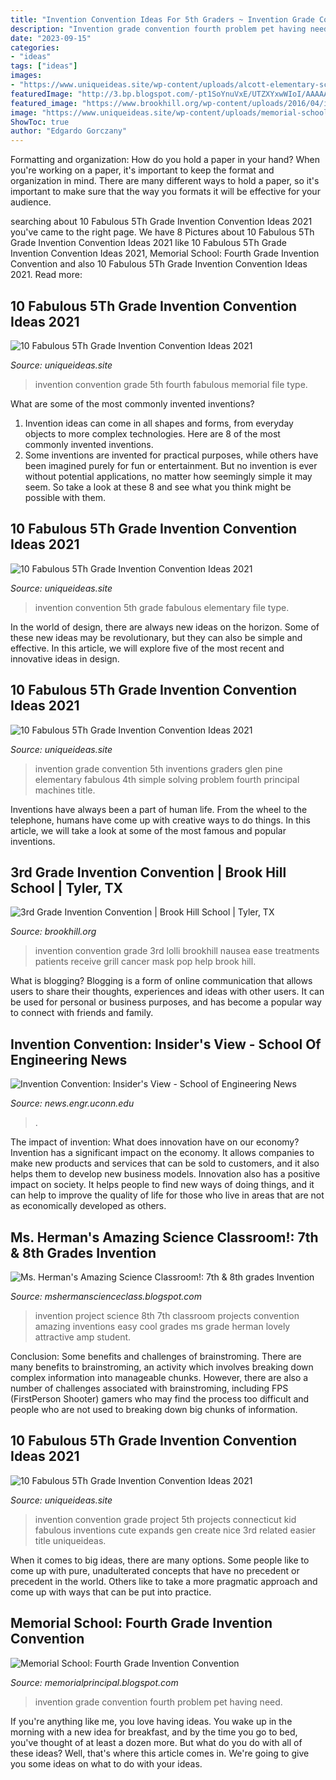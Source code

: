```yaml
---
title: "Invention Convention Ideas For 5th Graders ~ Invention Grade Convention Fourth Problem Pet Having Need"
description: "Invention grade convention fourth problem pet having need"
date: "2023-09-15"
categories:
- "ideas"
tags: ["ideas"]
images:
- "https://www.uniqueideas.site/wp-content/uploads/alcott-elementary-school-highlights-aes-invention-convention.jpg"
featuredImage: "http://3.bp.blogspot.com/-pt1SoYnuVxE/UTZXYxwWIoI/AAAAAAAAAIQ/B3Qgb5HVk3Q/s1600/2013-03-04+12.13.38-1.jpg"
featured_image: "https://www.brookhill.org/wp-content/uploads/2016/04/invention-conventionta-4.jpg?w=683"
image: "https://www.uniqueideas.site/wp-content/uploads/memorial-school-fourth-grade-invention-convention.jpg"
ShowToc: true
author: "Edgardo Gorczany"
---
```



Formatting and organization: How do you hold a paper in your hand?
When you're working on a paper, it's important to keep the format and organization in mind. There are many different ways to hold a paper, so it's important to make sure that the way you formats it will be effective for your audience.

	

		
searching about 10 Fabulous 5Th Grade Invention Convention Ideas 2021 you've came to the right page. We have 8 Pictures about 10 Fabulous 5Th Grade Invention Convention Ideas 2021 like 10 Fabulous 5Th Grade Invention Convention Ideas 2021, Memorial School: Fourth Grade Invention Convention and also 10 Fabulous 5Th Grade Invention Convention Ideas 2021. Read more:
		
    
## 10 Fabulous 5Th Grade Invention Convention Ideas 2021

<img loading=lazy src="https://www.uniqueideas.site/wp-content/uploads/memorial-school-fourth-grade-invention-convention.jpg" onerror="this.onerror=null;this.src='https://tse2.mm.bing.net/th?id=OIP.ws_tiDyEiblPgWj3UquB5wHaJ4&amp;pid=15.1';" alt="10 Fabulous 5Th Grade Invention Convention Ideas 2021">

_Source: uniqueideas.site_

>invention convention grade 5th fourth fabulous memorial file type. 

	

What are some of the most commonly invented inventions?
1. Invention ideas can come in all shapes and forms, from everyday objects to more complex technologies. Here are 8 of the most commonly invented inventions.
2. Some inventions are invented for practical purposes, while others have been imagined purely for fun or entertainment. But no invention is ever without potential applications, no matter how seemingly simple it may seem. So take a look at these 8 and see what you think might be possible with them.

    
## 10 Fabulous 5Th Grade Invention Convention Ideas 2021

<img loading=lazy src="https://www.uniqueideas.site/wp-content/uploads/alcott-elementary-school-highlights-aes-invention-convention.jpg" onerror="this.onerror=null;this.src='https://tse4.mm.bing.net/th?id=OIP.sY7SpgkDwebHtFjQKcvnLQHaFj&amp;pid=15.1';" alt="10 Fabulous 5Th Grade Invention Convention Ideas 2021">

_Source: uniqueideas.site_

>invention convention 5th grade fabulous elementary file type. 

	

In the world of design, there are always new ideas on the horizon. Some of these new ideas may be revolutionary, but they can also be simple and effective. In this article, we will explore five of the most recent and innovative ideas in design.

    
## 10 Fabulous 5Th Grade Invention Convention Ideas 2021

<img loading=lazy src="https://www.uniqueideas.site/wp-content/uploads/pine-glen-elementary-school-principals-blog-grade-4-invention-1.jpg" onerror="this.onerror=null;this.src='https://tse2.mm.bing.net/th?id=OIP.TX1JBW8fOqRhSwK9yUPtpwHaJ4&amp;pid=15.1';" alt="10 Fabulous 5Th Grade Invention Convention Ideas 2021">

_Source: uniqueideas.site_

>invention grade convention 5th inventions graders glen pine elementary fabulous 4th simple solving problem fourth principal machines title. 

	

Inventions have always been a part of human life. From the wheel to the telephone, humans have come up with creative ways to do things. In this article, we will take a look at some of the most famous and popular inventions.

    
## 3rd Grade Invention Convention | Brook Hill School | Tyler, TX

<img loading=lazy src="https://www.brookhill.org/wp-content/uploads/2016/04/invention-conventionta-4.jpg?w=683" onerror="this.onerror=null;this.src='https://tse2.mm.bing.net/th?id=OIP.AI9wqxo5W4A4HmCfq2u7swHaLH&amp;pid=15.1';" alt="3rd Grade Invention Convention | Brook Hill School | Tyler, TX">

_Source: brookhill.org_

>invention convention grade 3rd lolli brookhill nausea ease treatments patients receive grill cancer mask pop help brook hill. 

	

What is blogging?
Blogging is a form of online communication that allows users to share their thoughts, experiences and ideas with other users. It can be used for personal or business purposes, and has become a popular way to connect with friends and family.

    
## Invention Convention: Insider&#039;s View - School Of Engineering News

<img loading=lazy src="https://news.engr.uconn.edu/wp-content/uploads/cic2b.jpg" onerror="this.onerror=null;this.src='https://tse4.mm.bing.net/th?id=OIP.GFHBjeIYvMBXxWSUEtA00QHaE8&amp;pid=15.1';" alt="Invention Convention: Insider&#039;s View - School of Engineering News">

_Source: news.engr.uconn.edu_

>. 

	

The impact of invention: What does innovation have on our economy?
Invention has a significant impact on the economy. It allows companies to make new products and services that can be sold to customers, and it also helps them to develop new business models. Innovation also has a positive impact on society. It helps people to find new ways of doing things, and it can help to improve the quality of life for those who live in areas that are not as economically developed as others.

    
## Ms. Herman&#039;s Amazing Science Classroom!: 7th &amp; 8th Grades Invention

<img loading=lazy src="http://3.bp.blogspot.com/-pt1SoYnuVxE/UTZXYxwWIoI/AAAAAAAAAIQ/B3Qgb5HVk3Q/s1600/2013-03-04+12.13.38-1.jpg" onerror="this.onerror=null;this.src='https://tse2.mm.bing.net/th?id=OIP.79xCPHTLwuGdPcTm66eXFgHaJ6&amp;pid=15.1';" alt="Ms. Herman&#039;s Amazing Science Classroom!: 7th &amp; 8th grades Invention">

_Source: mshermanscienceclass.blogspot.com_

>invention project science 8th 7th classroom projects convention amazing inventions easy cool grades ms grade herman lovely attractive amp student. 

	

Conclusion: Some benefits and challenges of brainstroming.
There are many benefits to brainstroming, an activity which involves breaking down complex information into manageable chunks. However, there are also a number of challenges associated with brainstroming, including FPS (FirstPerson Shooter) gamers who may find the process too difficult and people who are not used to breaking down big chunks of information.

    
## 10 Fabulous 5Th Grade Invention Convention Ideas 2021

<img loading=lazy src="https://www.uniqueideas.site/wp-content/uploads/invention-convention-ideas-coles-thecolossus-co.jpg" onerror="this.onerror=null;this.src='https://tse2.mm.bing.net/th?id=OIP.aVePLPi2qBKT1gOoaCpB3wHaFj&amp;pid=15.1';" alt="10 Fabulous 5Th Grade Invention Convention Ideas 2021">

_Source: uniqueideas.site_

>invention convention grade project 5th projects connecticut kid fabulous inventions cute expands gen create nice 3rd related easier title uniqueideas. 

	

When it comes to big ideas, there are many options. Some people like to come up with pure, unadulterated concepts that have no precedent or precedent in the world. Others like to take a more pragmatic approach and come up with ways that can be put into practice. 

    
## Memorial School: Fourth Grade Invention Convention

<img loading=lazy src="https://2.bp.blogspot.com/-sZzd1ByMi5o/VN5kGpoxlsI/AAAAAAAACHk/qpF7bEvE0YE/s1600/2015-02-12%2B13.48.25.jpg" onerror="this.onerror=null;this.src='https://tse1.mm.bing.net/th?id=OIP.nrFjbVD_plsUmB1olUG8EQHaJ4&amp;pid=15.1';" alt="Memorial School: Fourth Grade Invention Convention">

_Source: memorialprincipal.blogspot.com_

>invention grade convention fourth problem pet having need. 

	

If you're anything like me, you love having ideas. You wake up in the morning with a new idea for breakfast, and by the time you go to bed, you've thought of at least a dozen more. But what do you do with all of these ideas? Well, that's where this article comes in. We're going to give you some ideas on what to do with your ideas.


